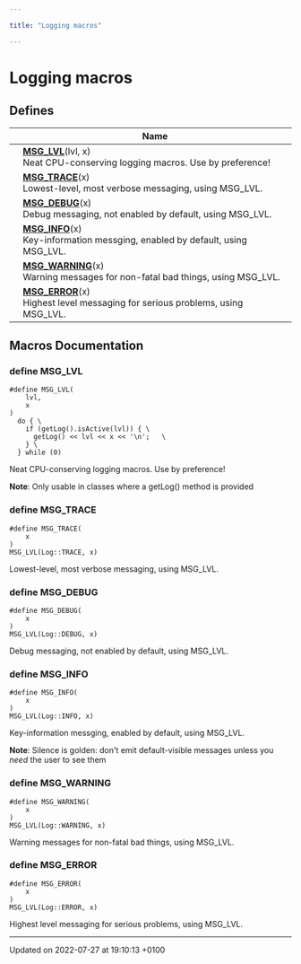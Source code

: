 ```yaml
---

title: "Logging macros"

---
```


# Logging macros



## Defines

|                | Name           |
| -------------- | -------------- |
|  | **[MSG_LVL](http://example.org/modules/group__logmacros/#define-msg-lvl)**(lvl, x) <br>Neat CPU-conserving logging macros. Use by preference!  |
|  | **[MSG_TRACE](http://example.org/modules/group__logmacros/#define-msg-trace)**(x) <br>Lowest-level, most verbose messaging, using MSG_LVL.  |
|  | **[MSG_DEBUG](http://example.org/modules/group__logmacros/#define-msg-debug)**(x) <br>Debug messaging, not enabled by default, using MSG_LVL.  |
|  | **[MSG_INFO](http://example.org/modules/group__logmacros/#define-msg-info)**(x) <br>Key-information messging, enabled by default, using MSG_LVL.  |
|  | **[MSG_WARNING](http://example.org/modules/group__logmacros/#define-msg-warning)**(x) <br>Warning messages for non-fatal bad things, using MSG_LVL.  |
|  | **[MSG_ERROR](http://example.org/modules/group__logmacros/#define-msg-error)**(x) <br>Highest level messaging for serious problems, using MSG_LVL.  |




## Macros Documentation

### define MSG_LVL

```
#define MSG_LVL(
    lvl,
    x
)
  do { \
    if (getLog().isActive(lvl)) { \
      getLog() << lvl << x << '\n';   \
    } \
  } while (0)
```

Neat CPU-conserving logging macros. Use by preference! 

**Note**: Only usable in classes where a getLog() method is provided 

### define MSG_TRACE

```
#define MSG_TRACE(
    x
)
MSG_LVL(Log::TRACE, x)
```

Lowest-level, most verbose messaging, using MSG_LVL. 

### define MSG_DEBUG

```
#define MSG_DEBUG(
    x
)
MSG_LVL(Log::DEBUG, x)
```

Debug messaging, not enabled by default, using MSG_LVL. 

### define MSG_INFO

```
#define MSG_INFO(
    x
)
MSG_LVL(Log::INFO, x)
```

Key-information messging, enabled by default, using MSG_LVL. 

**Note**: Silence is golden: don't emit default-visible messages unless you _need_ the user to see them 

### define MSG_WARNING

```
#define MSG_WARNING(
    x
)
MSG_LVL(Log::WARNING, x)
```

Warning messages for non-fatal bad things, using MSG_LVL. 

### define MSG_ERROR

```
#define MSG_ERROR(
    x
)
MSG_LVL(Log::ERROR, x)
```

Highest level messaging for serious problems, using MSG_LVL. 



-------------------------------

Updated on 2022-07-27 at 19:10:13 +0100